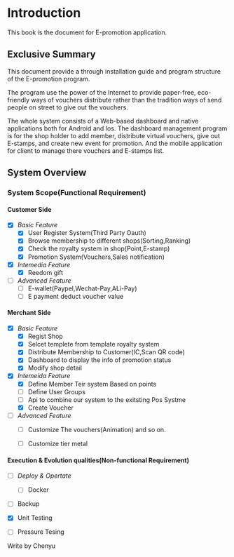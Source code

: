 # Introduction

This book is the document for E-promotion application. 

## Exclusive Summary

This document provide a through installation guide and program structure of the E-promotion program.

The program use the power of the Internet to provide paper-free, eco-friendly ways of vouchers distribute rather than the tradition ways of send people on street to give out the vouchers.

The whole system consists of a Web-based dashboard and native applications both for Android and Ios. The dashboard management program is for the shop holder to add member, distribute virtual vouchers, give out E-stamps, and create new event for promotion. And the mobile application for client to manage there vouchers and E-stamps list. 


## System Overview

### System Scope(Functional Requirement)

#### Customer Side

- [X] *Basic Feature*
  - [X]  User Register System(Third Party Oauth)
  - [X]  Browse membership to different shops(Sorting,Ranking)
  - [X]  Check the royalty system in shop(Point,E-stamp)
  - [X]  Promotion System(Vouchers,Sales notification)

- [X] *Intemedia Feature*
  - [X]  Reedom gift

- [ ] *Advanced Feature*
  - [ ]  E-wallet(Paypel,Wechat-Pay,ALi-Pay) 
  - [ ]  E payment deduct voucher value

#### Merchant Side

- [X] *Basic Feature*
  - [X] Regist Shop
  - [X] Selcet templete from template royalty system
  - [X] Distribute Membership to Customer(IC,Scan QR code)
  - [X] Dashboard to display the info of promotion status
  - [X] Modify shop detail

- [X] *Intemeida Feature*
  - [X] Define Member Teir system Based on points
  - [ ] Define User Groups 
  - [ ] Api to combine our system to the exitsting Pos Systme
  - [X] Create Voucher

- [ ] *Advanced Feature*
  - [ ] Customize The vouchers(Animation) and so on.
  - [ ] Customize tier metal


#### Execution & Evolution qualities(Non-functional Requirement)

- [ ] *Deploy & Opertate*
  - [ ] Docker

- [ ] Backup

- [X] Unit Testing

- [ ] Pressure Tesing


Write by Chenyu
